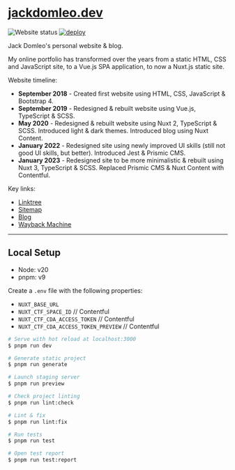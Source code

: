 # [jackdomleo.dev](https://jackdomleo.dev)

![Website status](https://img.shields.io/website?down_color=red&down_message=offline&up_color=green&up_message=online&url=https%3A%2F%2Fjackdomleo.dev "Website status")
[![deploy](https://github.com/jackdomleo7/jackdomleo.dev/actions/workflows/deploy.yml/badge.svg)](https://github.com/jackdomleo7/jackdomleo.dev/actions/workflows/deploy.yml)

Jack Domleo's personal website & blog.

My online portfolio has transformed over the years from a static HTML, CSS and JavaScript site, to a Vue.js SPA application, to now a Nuxt.js static site.

Website timeline:
- **September 2018** - Created first website using HTML, CSS, JavaScript & Bootstrap 4.
- **September 2019** - Redesigned & rebuilt website using Vue.js, TypeScript & SCSS.
- **May 2020** - Redesigned & rebuilt website using Nuxt 2, TypeScript & SCSS. Introduced light & dark themes. Introduced blog using Nuxt Content.
- **January 2022** - Redesigned site using newly improved UI skills (still not good UI skills, but better). Introduced Jest & Prismic CMS.
- **January 2023** - Redesigned site to be more minimalistic & rebuilt using Nuxt 3, TypeScript & SCSS. Replaced Prismic CMS & Nuxt Content with Contentful.

Key links:
- [Linktree](https://jackdomleo.dev/links)
- [Sitemap](https://jackdomleo.dev/sitemap.xml)
- [Blog](https://jackdomleo.dev/blog)
- [Wayback Machine](https://web.archive.org/web/20230000000000*/https://jackdomleo.dev)

---

## Local Setup

- Node: v20
- pnpm: v9

Create a `.env` file with the following properties:
- `NUXT_BASE_URL`
- `NUXT_CTF_SPACE_ID` // Contentful
- `NUXT_CTF_CDA_ACCESS_TOKEN` // Contentful
- `NUXT_CTF_CDA_ACCESS_TOKEN_PREVIEW` // Contentful

```bash
# Serve with hot reload at localhost:3000
$ pnpm run dev

# Generate static project
$ pnpm run generate

# Launch staging server
$ pnpm run preview

# Check project linting
$ pnpm run lint:check

# Lint & fix
$ pnpm run lint:fix

# Run tests
$ pnpm run test

# Open test report
$ pnpm run test:report
```